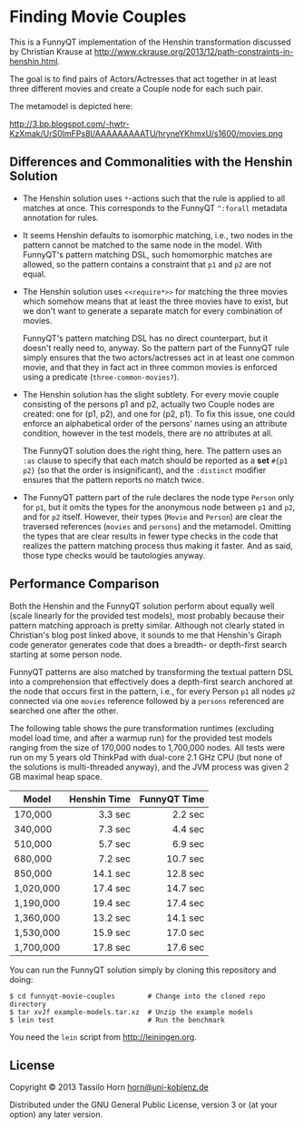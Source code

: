 # Finding Movie Couples

This is a FunnyQT implementation of the Henshin transformation discussed by
Christian Krause at
http://www.ckrause.org/2013/12/path-constraints-in-henshin.html.

The goal is to find pairs of Actors/Actresses that act together in at least
three different movies and create a Couple node for each such pair.

The metamodel is depicted here:

http://3.bp.blogspot.com/-hwtr-KzXmak/UrS0ImFPs8I/AAAAAAAAATU/hryneYKhmxU/s1600/movies.png

## Differences and Commonalities with the Henshin Solution

- The Henshin solution uses `*`-actions such that the rule is applied to all
  matches at once.  This corresponds to the FunnyQT `^:forall` metadata
  annotation for rules.

- It seems Henshin defaults to isomorphic matching, i.e., two nodes in the
  pattern cannot be matched to the same node in the model.  With FunnyQT's
  pattern matching DSL, such homomorphic matches are allowed, so the pattern
  contains a constraint that `p1` and `p2` are not equal.

- The Henshin solution uses `<<require*>>` for matching the three movies which
  somehow means that at least the three movies have to exist, but we don't want
  to generate a separate match for every combination of movies.

  FunnyQT's pattern matching DSL has no direct counterpart, but it doesn't
  really need to, anyway.  So the pattern part of the FunnyQT rule simply
  ensures that the two actors/actresses act in at least one common movie, and
  that they in fact act in three common movies is enforced using a predicate
  (`three-common-movies?`).

- The Henshin solution has the slight subtlety.  For every movie couple
  consisting of the persons p1 and p2, actually two Couple nodes are created:
  one for (p1, p2), and one for (p2, p1).  To fix this issue, one could enforce
  an alphabetical order of the persons' names using an attribute condition,
  however in the test models, there are no attributes at all.

  The FunnyQT solution does the right thing, here.  The pattern uses an `:as`
  clause to specify that each match should be reported as a **set** `#{p1 p2}`
  (so that the order is insignificant), and the `:distinct` modifier ensures
  that the pattern reports no match twice.

- The FunnyQT pattern part of the rule declares the node type `Person` only for
  `p1`, but it omits the types for the anonymous node between `p1` and `p2`,
  and for `p2` itself.  However, their types (`Movie` and `Person`) are clear
  the traversed references (`movies` and `persons`) and the metamodel.
  Omitting the types that are clear results in fewer type checks in the code
  that realizes the pattern matching process thus making it faster.  And as
  said, those type checks would be tautologies anyway.

## Performance Comparison

Both the Henshin and the FunnyQT solution perform about equally well (scale
linearly for the provided test models), most probably because their pattern
matching approach is pretty similar.  Although not clearly stated in
Christian's blog post linked above, it sounds to me that Henshin's Giraph code
generator generates code that does a breadth- or depth-first search starting at
some person node.

FunnyQT patterns are also matched by transforming the textual pattern DSL into
a comprehension that effectively does a depth-first search anchored at the node
that occurs first in the pattern, i.e., for every Person `p1` all nodes `p2`
connected via one `movies` reference followed by a `persons` referenced are
searched one after the other.

The following table shows the pure transformation runtimes (excluding model
load time, and after a warmup run) for the provided test models ranging from
the size of 170,000 nodes to 1,700,000 nodes.  All tests were run on my 5 years
old ThinkPad with dual-core 2.1 GHz CPU (but none of the solutions is
multi-threaded anyway), and the JVM process was given 2 GB maximal heap space.

| Model     | Henshin Time | FunnyQT Time |
| --------- | ------------:| ------------:|
| 170,000   | 3.3 sec      | 2.2 sec      |
| 340,000   | 7.3 sec      | 4.4 sec      |
| 510,000   | 5.7 sec      | 6.9 sec      |
| 680,000   | 7.2 sec      | 10.7 sec     |
| 850,000   | 14.1 sec     | 12.8 sec     |
| 1,020,000 | 17.4 sec     | 14.7 sec     |
| 1,190,000 | 19.4 sec     | 17.4 sec     |
| 1,360,000 | 13.2 sec     | 14.1 sec     |
| 1,530,000 | 15.9 sec     | 17.0 sec     |
| 1,700,000 | 17.8 sec     | 17.6 sec     |

You can run the FunnyQT solution simply by cloning this repository and doing:

```
$ cd funnyqt-movie-couples        # Change into the cloned repo directory
$ tar xvJf example-models.tar.xz  # Unzip the example models
$ lein test                       # Run the benchmark
```

You need the `lein` script from http://leiningen.org.

## License

Copyright © 2013 Tassilo Horn <horn@uni-koblenz.de>

Distributed under the GNU General Public License, version 3 or (at your option)
any later version.
